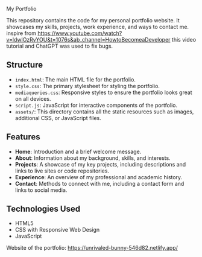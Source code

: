 My Portfolio

This repository contains the code for my personal portfolio website. It showcases my skills, projects, work experience, and ways to contact me. inspire from https://www.youtube.com/watch?v=ldwlOzRvYOU&t=1076s&ab_channel=HowtoBecomeaDeveloper this video tutorial and ChatGPT was used to fix bugs.

## Structure

- `index.html`: The main HTML file for the portfolio.
- `style.css`: The primary stylesheet for styling the portfolio.
- `mediaqueries.css`: Responsive styles to ensure the portfolio looks great on all devices.
- `script.js`: JavaScript for interactive components of the portfolio.
- `assets/`: This directory contains all the static resources such as images, additional CSS, or JavaScript files.

## Features

- **Home**: Introduction and a brief welcome message.
- **About**: Information about my background, skills, and interests.
- **Projects**: A showcase of my key projects, including descriptions and links to live sites or code repositories.
- **Experience**: An overview of my professional and academic history.
- **Contact**: Methods to connect with me, including a contact form and links to social media.

## Technologies Used

- HTML5
- CSS with Responsive Web Design
- JavaScript

Website of the portfolio: https://unrivaled-bunny-546d82.netlify.app/

